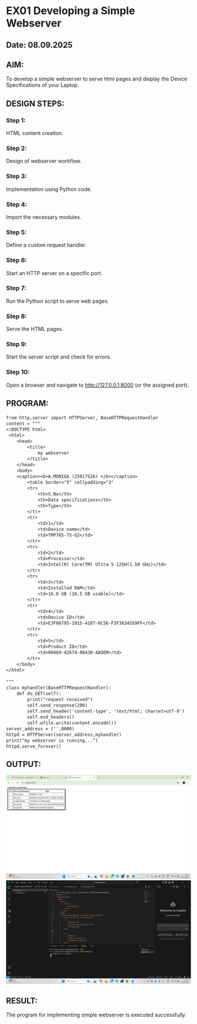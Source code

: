 # EX01 Developing a Simple Webserver
## Date: 08.09.2025

## AIM:
To develop a simple webserver to serve html pages and display the Device Specifications of your Laptop.

## DESIGN STEPS:
### Step 1: 
HTML content creation.

### Step 2:
Design of webserver workflow.

### Step 3:
Implementation using Python code.

### Step 4:
Import the necessary modules.

### Step 5:
Define a custom request handler.

### Step 6:
Start an HTTP server on a specific port.

### Step 7:
Run the Python script to serve web pages.

### Step 8:
Serve the HTML pages.

### Step 9:
Start the server script and check for errors.

### Step 10:
Open a browser and navigate to http://127.0.0.1:8000 (or the assigned port).

## PROGRAM:
```
from http.server import HTTPServer, BaseHTTPRequestHandler
content = """
<!DOCTYPE html>
 <html>
    <head>
        <title>
            my webserver
        </title>
    </head>
    <body>
    <caption><b>A.MONIGA (25017526) </b></caption>
        <table border="5" cellpadding="3"
        <tr>
            <th>S.No</th>
            <th>Data specifications</th>
            <th>Type</th>
        </tr>
        <tr>
            <td>1</td>
            <td>Device name</td>
            <td>TMP765-75-G2</td>
        </tr>
        <tr>
            <td>2</td>
            <td>Processor</td>
            <td>Intel(R) Core(TM) Ultra 5 125H(1.50 GHz)</td>
        </tr>
        <tr>
            <td>3</td>
            <td>Installed RAM</td>
            <td>16.0 GB (16.5 GB usable)</td>
        </tr>
        <tr>
            <td>4</td>
            <td>Device ID</td>
            <td>E3F06795-1915-4187-8C56-F3F3634559FF</td>
        </tr>
        <tr>
            <td>5</td>
            <td>Product ID</td>
            <td>00469-42674-08438-AAOEM</td>
        </tr>
    </body>
</html>
         
"""
class myhandler(BaseHTTPRequestHandler):
    def do_GET(self):
        print("request received")
        self.send_response(200)
        self.send_header('content-type', 'text/html; charset=utf-8')
        self.end_headers()
        self.wfile.write(content.encode())
server_address = ('',8000)
httpd = HTTPServer(server_address,myhandler)
print("my webserver is running...")
httpd.serve_forever()

```
## OUTPUT:
![alt text](<Screenshot (31) copy.png>)
![alt text](<Screenshot (32).png>)
## RESULT:
The program for implementing simple webserver is executed successfully.
